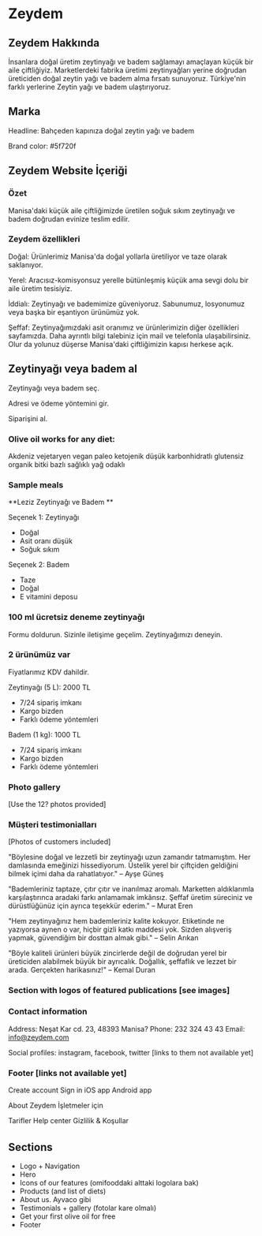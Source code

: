 # Zeydem

## Zeydem Hakkında

İnsanlara doğal üretim zeytinyağı ve badem sağlamayı amaçlayan küçük bir aile çiftliğiyiz. Marketlerdeki fabrika üretimi zeytinyağları yerine doğrudan üreticiden doğal zeytin yağı ve badem alma fırsatı sunuyoruz. Türkiye'nin farklı yerlerine Zeytin yağı ve badem ulaştırıyoruz.

## Marka

Headline: Bahçeden kapınıza doğal zeytin yağı ve badem

Brand color: #5f720f

## Zeydem Website İçeriği

### Özet

Manisa'daki küçük aile çiftliğimizde üretilen soğuk sıkım zeytinyağı ve badem doğrudan evinize teslim edilir.

### Zeydem özellikleri

Doğal: Ürünlerimiz Manisa'da doğal yollarla üretiliyor ve taze olarak saklanıyor.

Yerel: Aracısız-komisyonsuz yerelle bütünleşmiş küçük ama sevgi dolu bir
aile üretim tesisiyiz.

İddialı: Zeytinyağı ve bademimize güveniyoruz. Sabunumuz, losyonumuz veya başka bir eşantiyon ürünümüz yok.

Şeffaf: Zeytinyağımızdaki asit oranımız ve ürünlerimizin diğer özellikleri sayfamızda. Daha ayrıntlı bilgi talebiniz için mail ve telefonla ulaşabilirsiniz. Olur da yolunuz düşerse Manisa'daki çiftliğimizin kapısı herkese açık.

## Zeytinyağı veya badem al

Zeytinyağı veya badem seç.

Adresi ve ödeme yöntemini gir.

Siparişini al.

### Olive oil works for any diet:

Akdeniz
vejetaryen
vegan
paleo
ketojenik
düşük karbonhidratlı
glutensiz
organik
bitki bazlı
sağlıklı
yağ odaklı

### Sample meals

**Leziz Zeytinyağı ve Badem **

Seçenek 1: Zeytinyağı

- Doğal
- Asit oranı düşük
- Soğuk sıkım

Seçenek 2: Badem

- Taze
- Doğal
- E vitamini deposu

### 100 ml ücretsiz deneme zeytinyağı

Formu doldurun. Sizinle iletişime geçelim. Zeytinyağımızı deneyin.

### 2 ürünümüz var

Fiyatlarımız KDV dahildir.

Zeytinyağı (5 L): 2000 TL

- 7/24 sipariş imkanı
- Kargo bizden
- Farklı ödeme yöntemleri

Badem (1 kg): 1000 TL

- 7/24 sipariş imkanı
- Kargo bizden
- Farklı ödeme yöntemleri

### Photo gallery

[Use the 12? photos provided]

### Müşteri testimonialları

[Photos of customers included]

"Böylesine doğal ve lezzetli bir zeytinyağı uzun zamandır tatmamıştım. Her damlasında emeğinizi hissediyorum. Üstelik yerel bir çiftçiden geldiğini bilmek içimi daha da rahatlatıyor."
– Ayşe Güneş

"Bademleriniz taptaze, çıtır çıtır ve inanılmaz aromalı. Marketten aldıklarımla karşılaştırınca aradaki farkı anlamamak imkânsız. Şeffaf üretim süreciniz ve dürüstlüğünüz için ayrıca teşekkür ederim."
– Murat Eren

"Hem zeytinyağınız hem bademleriniz kalite kokuyor. Etiketinde ne yazıyorsa aynen o var, hiçbir gizli katkı maddesi yok. Sizden alışveriş yapmak, güvendiğim bir dosttan almak gibi."
– Selin Arıkan

"Böyle kaliteli ürünleri büyük zincirlerde değil de doğrudan yerel bir üreticiden alabilmek büyük bir ayrıcalık. Doğallık, şeffaflık ve lezzet bir arada. Gerçekten harikasınız!"
– Kemal Duran

### Section with logos of featured publications [see images]

### Contact information

Address: Neşat Kar cd. 23, 48393 Manisa?
Phone: 232 324 43 43
Email: info@zeydem.com

Social profiles: instagram, facebook, twitter [links to them not available yet]

### Footer [links not available yet]

Create account
Sign in
iOS app
Android app

About Zeydem
İşletmeler için

Tarifler
Help center
Gizlilik & Koşullar

######

## Sections

- Logo + Navigation
- Hero
- Icons of our features (omifooddaki alttaki logolara bak)
- Products (and list of diets)
- About us. Ayvaco gibi
- Testimonials + gallery (fotolar kare olmalı)
- Get your first olive oil for free
- Footer
